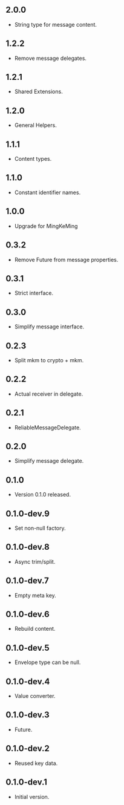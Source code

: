 ## 2.0.0

- String type for message content.

## 1.2.2

- Remove message delegates.

## 1.2.1

- Shared Extensions.

## 1.2.0

- General Helpers.

## 1.1.1

- Content types.

## 1.1.0

- Constant identifier names.

## 1.0.0

- Upgrade for MingKeMing

## 0.3.2

- Remove Future from message properties.

## 0.3.1

- Strict interface.

## 0.3.0

- Simplify message interface.

## 0.2.3

- Split mkm to crypto + mkm.

## 0.2.2

- Actual receiver in delegate.

## 0.2.1

- ReliableMessageDelegate.

## 0.2.0

- Simplify message delegate.

## 0.1.0

- Version 0.1.0 released.

## 0.1.0-dev.9

- Set non-null factory.

## 0.1.0-dev.8

- Async trim/split.

## 0.1.0-dev.7

- Empty meta key.

## 0.1.0-dev.6

- Rebuild content.

## 0.1.0-dev.5

- Envelope type can be null.

## 0.1.0-dev.4

- Value converter.

## 0.1.0-dev.3

- Future.

## 0.1.0-dev.2

- Reused key data.

## 0.1.0-dev.1

- Initial version.
